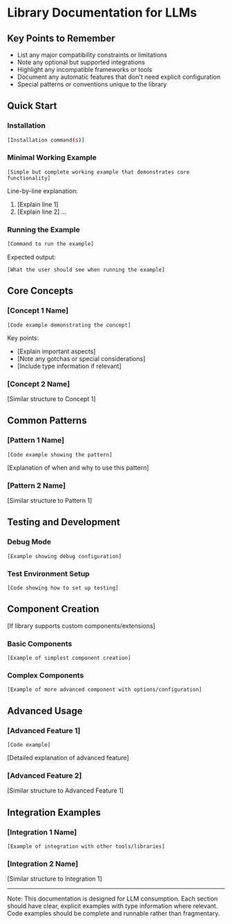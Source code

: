 # Library Documentation for LLMs

<project title="[LIBRARY_NAME]" summary="[2-3 sentence description of what the library does, its core inheritance/dependencies if any, and its primary purpose. Include any major framework it builds upon.]">

## Key Points to Remember
- List any major compatibility constraints or limitations
- Note any optional but supported integrations
- Highlight any incompatible frameworks or tools
- Document any automatic features that don't need explicit configuration
- Special patterns or conventions unique to the library

## Quick Start

### Installation
```bash
[Installation command(s)]
```

### Minimal Working Example
```[language]
[Simple but complete working example that demonstrates core functionality]
```

Line-by-line explanation:
1. [Explain line 1]
2. [Explain line 2]
...

### Running the Example
```bash
[Command to run the example]
```

Expected output:
```
[What the user should see when running the example]
```

## Core Concepts

### [Concept 1 Name]
```[language]
[Code example demonstrating the concept]
```

Key points:
- [Explain important aspects]
- [Note any gotchas or special considerations]
- [Include type information if relevant]

### [Concept 2 Name]
[Similar structure to Concept 1]

## Common Patterns

### [Pattern 1 Name]
```[language]
[Code example showing the pattern]
```

[Explanation of when and why to use this pattern]

### [Pattern 2 Name]
[Similar structure to Pattern 1]

## Testing and Development

### Debug Mode
```[language]
[Example showing debug configuration]
```

### Test Environment Setup
```[language]
[Code showing how to set up testing]
```

## Component Creation
[If library supports custom components/extensions]

### Basic Components
```[language]
[Example of simplest component creation]
```

### Complex Components
```[language]
[Example of more advanced component with options/configuration]
```

## Advanced Usage

### [Advanced Feature 1]
```[language]
[Code example]
```

[Detailed explanation of advanced feature]

### [Advanced Feature 2]
[Similar structure to Advanced Feature 1]

## Integration Examples

### [Integration 1 Name]
```[language]
[Example of integration with other tools/libraries]
```

### [Integration 2 Name]
[Similar structure to Integration 1]

---
Note: This documentation is designed for LLM consumption. Each section should have clear, explicit examples with type information where relevant. Code examples should be complete and runnable rather than fragmentary.
